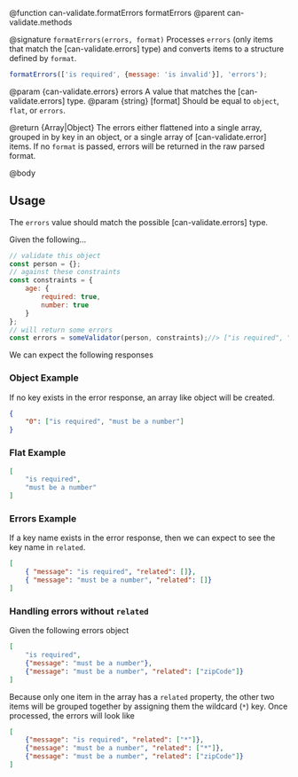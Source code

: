 @function can-validate.formatErrors formatErrors
@parent can-validate.methods

@signature `formatErrors(errors, format)`
  Processes `errors` (only items that match the [can-validate.errors] type) and
  converts items to a structure defined by `format`.

  ```js
formatErrors(['is required', {message: 'is invalid'}], 'errors');
  ```

  @param {can-validate.errors} errors A value that matches the [can-validate.errors] type.
  @param {string} [format] Should be equal to `object`, `flat`, or `errors`.

  @return {Array|Object} The errors either flattened into a single array, grouped in
  by key in an object, or a single array of [can-validate.error] items. If no
  `format` is passed, errors will be returned in the raw parsed format.

@body

## Usage

The `errors` value should match the possible [can-validate.errors] type.

Given the following...

```js
// validate this object
const person = {};
// against these constraints
const constraints = {
	age: {
		required: true,
		number: true
	}
};
// will return some errors
const errors = someValidator(person, constraints);//> ["is required", "must be a number"]
```

We can expect the following responses

### Object Example

If no key exists in the error response, an array like object will be created.

```json
{
	"0": ["is required", "must be a number"]
}
```

### Flat Example

```json
[
	"is required",
	"must be a number"
]
```



### Errors Example

If a key name exists in the error response, then we can expect to see the key name
in `related`.

```json
[
	{ "message": "is required", "related": []},
	{ "message": "must be a number", "related": []}
]
```

### Handling errors without `related`

Given the following errors object

```json
[
	"is required",
	{"message": "must be a number"},
	{"message": "must be a number", "related": ["zipCode"]}
]
```

Because only one item in the array has a `related` property, the other two items
will be grouped together by assigning them the wildcard (`*`) key. Once processed,
the errors will look like

```json
[
	{"message": "is required", "related": ["*"]},
	{"message": "must be a number", "related": ["*"]},
	{"message": "must be a number", "related": ["zipCode"]}
]
```
